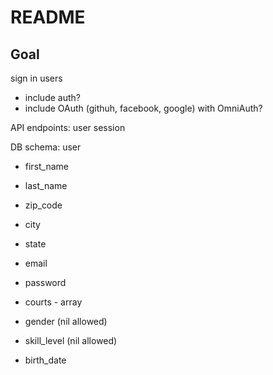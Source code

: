 # README


## Goal

sign in users
- include auth?
- include OAuth (githuh, facebook, google) with OmniAuth?


API endpoints:
user
session


DB schema:
user
- first_name
- last_name
- zip_code
- city
- state

- email
- password

- courts - array
- gender (nil allowed)
- skill_level (nil allowed)
- birth_date
